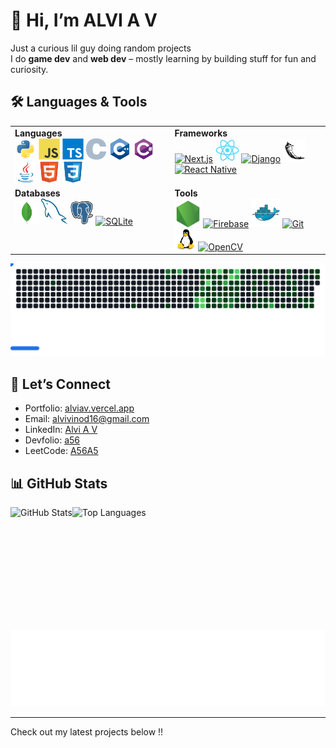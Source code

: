 # 👋 Hi, I’m ALVI A V

Just a curious lil guy doing random projects  
I do **game dev** and **web dev** – mostly learning by building stuff for fun and curiosity.

## 🛠️ Languages & Tools


<table>
  <tr>
    <td valign="top"><strong>Languages</strong><br/>
      <a title="Python" href="https://www.python.org"><img src="https://raw.githubusercontent.com/devicons/devicon/master/icons/python/python-original.svg" width="34" alt="Python"/></a>
      <a title="JavaScript" href="https://developer.mozilla.org/en-US/docs/Web/JavaScript"><img src="https://raw.githubusercontent.com/devicons/devicon/master/icons/javascript/javascript-original.svg" width="34" alt="JavaScript"/></a>
      <a title="TypeScript" href="https://www.typescriptlang.org/"><img src="https://raw.githubusercontent.com/devicons/devicon/master/icons/typescript/typescript-original.svg" width="34" alt="TypeScript"/></a>
      <a title="C" href="https://www.learn-c.org/"><img src="https://raw.githubusercontent.com/devicons/devicon/master/icons/c/c-original.svg" width="34" alt="C"/></a>
      <a title="C++" href="https://www.w3schools.com/cpp/"><img src="https://raw.githubusercontent.com/devicons/devicon/master/icons/cplusplus/cplusplus-original.svg" width="34" alt="C++"/></a>
      <a title="C#" href="https://docs.microsoft.com/en-us/dotnet/csharp/"><img src="https://raw.githubusercontent.com/devicons/devicon/master/icons/csharp/csharp-original.svg" width="34" alt="C#"/></a>
      <a title="Java" href="https://www.java.com"><img src="https://raw.githubusercontent.com/devicons/devicon/master/icons/java/java-original.svg" width="34" alt="Java"/></a>
      <a title="HTML5" href="https://www.w3.org/html/"><img src="https://raw.githubusercontent.com/devicons/devicon/master/icons/html5/html5-original.svg" width="34" alt="HTML5"/></a>
      <a title="CSS3" href="https://www.w3schools.com/css/"><img src="https://raw.githubusercontent.com/devicons/devicon/master/icons/css3/css3-original.svg" width="34" alt="CSS3"/></a>
    </td>
    <td valign="top"><strong>Frameworks</strong><br/>
      <a title="Next.js" href="https://nextjs.org/"><img src="https://cdn.simpleicons.org/nextdotjs/000000" width="40" alt="Next.js"/></a>
      <a title="React" href="https://reactjs.org/"><img src="https://raw.githubusercontent.com/devicons/devicon/master/icons/react/react-original.svg" width="38" alt="React"/></a>
      <a title="Django" href="https://www.djangoproject.com/"><img src="https://cdn.worldvectorlogo.com/logos/django.svg" width="40" alt="Django"/></a>
      <a title="Flask" href="https://flask.palletsprojects.com/"><img src="https://raw.githubusercontent.com/devicons/devicon/master/icons/flask/flask-original.svg" width="36" alt="Flask"/></a>
      <a title="React Native" href="https://reactnative.dev/"><img src="https://reactnative.dev/img/header_logo.svg" width="40" alt="React Native"/></a>
    </td>
  </tr>
  <tr>
    <td valign="top"><strong>Databases</strong><br/>
      <a title="MongoDB" href="https://www.mongodb.com/"><img src="https://raw.githubusercontent.com/devicons/devicon/master/icons/mongodb/mongodb-original.svg" width="38" alt="MongoDB"/></a>
      <a title="MySQL" href="https://www.mysql.com/"><img src="https://raw.githubusercontent.com/devicons/devicon/master/icons/mysql/mysql-original.svg" width="42" alt="MySQL"/></a>
      <a title="PostgreSQL" href="https://www.postgresql.org"><img src="https://raw.githubusercontent.com/devicons/devicon/master/icons/postgresql/postgresql-original.svg" width="38" alt="PostgreSQL"/></a>
      <a title="SQLite" href="https://www.sqlite.org/"><img src="https://www.vectorlogo.zone/logos/sqlite/sqlite-icon.svg" width="34" alt="SQLite"/></a>
    </td>
    <td valign="top"><strong>Tools</strong><br/>
      <a title="Node.js" href="https://nodejs.org"><img src="https://raw.githubusercontent.com/devicons/devicon/master/icons/nodejs/nodejs-original.svg" width="42" alt="Node.js"/></a>
      <a title="Firebase" href="https://firebase.google.com/"><img src="https://www.vectorlogo.zone/logos/firebase/firebase-icon.svg" width="34" alt="Firebase"/></a>
      <a title="Docker" href="https://www.docker.com/"><img src="https://raw.githubusercontent.com/devicons/devicon/master/icons/docker/docker-original.svg" width="46" alt="Docker"/></a>
      <a title="Git" href="https://git-scm.com/"><img src="https://www.vectorlogo.zone/logos/git-scm/git-scm-icon.svg" width="34" alt="Git"/></a>
      <a title="Linux" href="https://www.linux.org/"><img src="https://raw.githubusercontent.com/devicons/devicon/master/icons/linux/linux-original.svg" width="34" alt="Linux"/></a>
      <a title="OpenCV" href="https://opencv.org/"><img src="https://www.vectorlogo.zone/logos/opencv/opencv-icon.svg" width="34" alt="OpenCV"/></a>
    </td>
  </tr>
</table>

<picture>
  <source media="(prefers-color-scheme: dark)" srcset="images/breakout-dark.svg" />
  <source media="(prefers-color-scheme: light)" srcset="images/breakout-light.svg" />
  <img alt="Breakout Game" src="images/breakout-dark.svg" />
</picture>

## 🔗 Let’s Connect

- Portfolio: [alviav.vercel.app](https://alviav.vercel.app)
- Email: [alvivinod16@gmail.com](mailto:alvivinod16@gmail.com)
- LinkedIn: [Alvi A V](https://linkedin.com/in/alvi-av)
- Devfolio: [a56](https://devfolio.co/@a56)
- LeetCode: [A56A5](https://leetcode.com/u/A56A5/)

## 📊 GitHub Stats

<div style="display:flex">
  <img height="165" src="https://github-readme-stats.vercel.app/api?username=A56-A5&show_icons=true&theme=transparent&hide_border=true" alt="GitHub Stats" />
  <img height="165" src="https://github-readme-stats.vercel.app/api/top-langs?username=A56-A5&layout=compact&langs_count=8&theme=transparent&hide_border=true" alt="Top Languages" />
</div>

<br/>

![LeetCode Metrics](./metrics.plugin.leetcode.svg)

---

Check out my latest projects below !!

